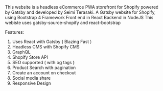 This website is a headless eCommerce PWA storefront for Shopify powered by Gatsby and developed by Seimi Terasaki.
    A Gatsby website for Shopify, using Bootstrap 4 Framework
    Front end in React
    Backend in NodeJS
    This webiste uses gatsby-source-shopify and react-bootstrap

Features:
 1. Uses React with Gatsby ( Blazing Fast )
 2. Headless CMS with Shopify CMS
 3. GraphQL
 4. Shopify Store API
 5. SEO supported ( with og tags )
 6. Product Search with pagination
 7. Create an account on checkout
 8. Social media share
 9. Responsive Design

